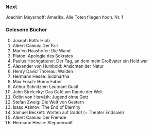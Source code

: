 ### Next

Joachim Meyerhoff: Amerika. Alle Toten fliegen hoch. Nr. 1

### Gelesene Bücher

0. Joseph Roth: Hiob
0. Albert Camus: Der Fall
0. Marlen Haushofer: Die Wand
0. Platon: Apologie des Sokrates
0. Paulus Hochgatterer: Der Tag, an dem mein Großvater ein Held war
0. Alexander von Humbold: Ansichten der Natur
0. Henry David Thoreau: Walden
0. Hermann Hesse: Siddhartha
0. Max Frisch: Homo Faber
0. Arthur Schnitzler: Leutnant Gustl
0. John Strelecky: Das Café am Rande der Welt
0. Ödön von Horváth: Jugend ohne Gott
0. Stefan Zweig: Die Welt von Gestern
0. Isaac Asimov: The End of Eternity
0. Samuel Beckett: Warten auf Godot (+ Theater Endspiel)
0. Albert Camus: Der Fremde
0. Hermann Hesse: Steppenwolf
